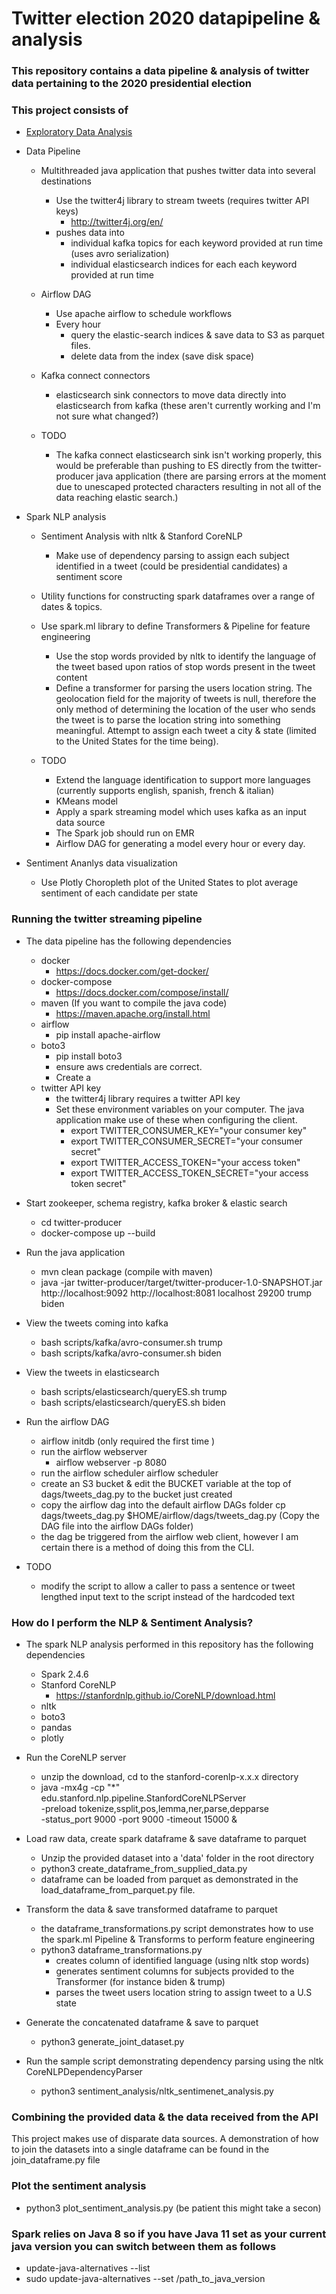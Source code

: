 # Twitter election 2020 datapipeline & analysis  #

### This repository contains a data pipeline & analysis of twitter data pertaining to the 2020 presidential election ###

### This project consists of ###
* [Exploratory Data Analysis](eda/README.md)
    


* Data Pipeline
    - Multithreaded java application that pushes twitter data into several destinations
        - Use the twitter4j library to stream tweets (requires twitter API keys)
            - http://twitter4j.org/en/
        - pushes data into 
            - individual kafka topics for each keyword provided at run time (uses avro serialization)
            - individual elasticsearch indices for each each keyword provided at run time
    
    - Airflow DAG
        - Use apache airflow to schedule workflows
        - Every hour
            - query the elastic-search indices & save data to S3 as parquet files.
            - delete data from the index (save disk space) 
        
    - Kafka connect connectors
        - elasticsearch sink connectors to move data directly into elasticsearch from kafka (these aren't currently working and I'm not sure what changed?) 
    - TODO     
        - The kafka connect elasticsearch sink isn't working properly, this would be preferable than pushing to ES directly from the twitter-producer java application (there
    are parsing errors at the moment due to unescaped protected characters resulting in not all of the data reaching elastic search.) 

* Spark NLP analysis
    - Sentiment Analysis with nltk & Stanford CoreNLP
        - Make use of dependency parsing to assign each subject identified in a tweet (could be presidential candidates) a sentiment score  
    
    - Utility functions for constructing spark dataframes over a range of dates & topics.  
    
    - Use spark.ml library to define Transformers & Pipeline for feature engineering
        - Use the stop words provided by nltk to identify the language of the tweet based upon ratios of stop words present in the tweet content
        - Define a transformer for parsing the users location string.  The geolocation field for the majority of tweets is null, therefore the only method of determining the location of the user who sends the tweet is to parse the location string into something meaningful.  Attempt to assign each tweet a city & state (limited to the United States for the time being).    
    - TODO
        - Extend the language identification to support more languages (currently supports english, spanish, french & italian)
        - KMeans model
        - Apply a spark streaming model which uses kafka as an input data source
        - The Spark job should run on EMR
        - Airflow DAG for generating a model every hour or every day.  
        
* Sentiment Ananlys data visualization
    - Use Plotly Choropleth plot of the United States to plot average sentiment of each candidate per state


### Running the twitter streaming pipeline  ### 
* The data pipeline has the following dependencies
    - docker
        - https://docs.docker.com/get-docker/
    - docker-compose
        - https://docs.docker.com/compose/install/
    - maven (If you want to compile the java code)
        - https://maven.apache.org/install.html 
    - airflow
        - pip install apache-airflow
    - boto3
        - pip install boto3
        - ensure aws credentials are correct.
        - Create a  
    - twitter API key
        - the twitter4j library requires a twitter API key
        - Set these environment variables on your computer.  The java application make use of these when configuring the client.  
            - export TWITTER_CONSUMER_KEY="your consumer key"
            - export TWITTER_CONSUMER_SECRET="your consumer secret"
            - export TWITTER_ACCESS_TOKEN="your access token"
            - export TWITTER_ACCESS_TOKEN_SECRET="your access token secret"

* Start zookeeper, schema registry,  kafka broker & elastic search
    - cd twitter-producer
    - docker-compose up --build
    
* Run the java application 
    - mvn clean package (compile with maven)
    - java -jar twitter-producer/target/twitter-producer-1.0-SNAPSHOT.jar http://localhost:9092 http://localhost:8081 localhost 29200 trump biden

* View the tweets coming into kafka
    - bash scripts/kafka/avro-consumer.sh trump
    - bash scripts/kafka/avro-consumer.sh biden
    
* View the tweets in elasticsearch
    - bash scripts/elasticsearch/queryES.sh trump
    - bash scripts/elasticsearch/queryES.sh biden
    
* Run the airflow DAG
    - airflow initdb (only required the first time )
    - run the airflow webserver 
        - airflow webserver -p 8080
    - run the airflow scheduler
        airflow scheduler
    - create an S3 bucket & edit the BUCKET variable at the top of dags/tweets_dag.py to the bucket just created
    - copy the airflow dag into the default airflow DAGs folder
        cp dags/tweets_dag.py $HOME/airflow/dags/tweets_dag.py (Copy the DAG file into the airflow DAGs folder)
    - the dag be triggered  from the airflow web client, however I am certain there is a method of doing this from the CLI.
    
* TODO
    - modify the script to allow a caller to pass a sentence or tweet lengthed input text to the script instead of the hardcoded text 
    
    
    
### How do I perform the NLP & Sentiment Analysis?    ###
* The spark NLP analysis performed in this repository has the following dependencies
    - Spark 2.4.6
    - Stanford CoreNLP
        - https://stanfordnlp.github.io/CoreNLP/download.html
    - nltk
    - boto3
    - pandas
    - plotly
      
* Run the CoreNLP server
    - unzip the download, cd to the stanford-corenlp-x.x.x directory 
    -  java -mx4g -cp "*" edu.stanford.nlp.pipeline.StanfordCoreNLPServer \
            -preload tokenize,ssplit,pos,lemma,ner,parse,depparse \
            -status_port 9000 -port 9000 -timeout 15000 &

* Load raw data, create spark dataframe & save dataframe to parquet 
    - Unzip the provided dataset into a 'data' folder in the root directory  
    - python3 create_dataframe_from_supplied_data.py 
    - dataframe can be loaded from parquet as demonstrated in the load_dataframe_from_parquet.py file. 
    
* Transform the data & save transformed dataframe to parquet
    - the dataframe_transformations.py script demonstrates how to use the spark.ml Pipeline & Transforms to perform feature engineering
    - python3 dataframe_transformations.py
        - creates column of identified language (using nltk stop words)
        - generates sentiment columns for subjects provided to the Transformer (for instance biden & trump)
        - parses the tweet users location string to assign tweet to a U.S state
* Generate the concatenated dataframe & save to parquet
    - python3 generate_joint_dataset.py
        
* Run the sample script demonstrating dependency parsing using the nltk CoreNLPDependencyParser 
    - python3 sentiment_analysis/nltk_sentimenet_analysis.py

### Combining the provided data & the data received from the API ###
This project makes use of disparate data sources.  A demonstration of how to join the datasets into a single dataframe can be found in the join_dataframe.py file


### Plot the sentiment analysis ### 
* python3 plot_sentiment_analysis.py  (be patient this might take a secon)


### Spark relies on Java 8 so if you have Java 11 set as your current java version you can switch between them as follows  ### 
* update-java-alternatives --list
* sudo update-java-alternatives --set /path_to_java_version